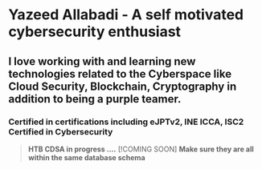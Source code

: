 # Yazeed Allabadi - A self motivated cybersecurity enthusiast
## I love working with and learning new technologies related to the Cyberspace like Cloud Security, Blockchain, Cryptography in addition to being a purple teamer.
### Certified in certifications including eJPTv2, INE ICCA, ISC2 Certified in Cybersecurity
> **HTB CDSA in progress ....**
> [!COMING SOON]
> **Make sure they are all within the same database schema**

<!---
yazeedallabadi24/yazeedallabadi24 is a ✨ special ✨ repository because its `README.md` (this file) appears on your GitHub profile.
You can click the Preview link to take a look at your changes.
--->
